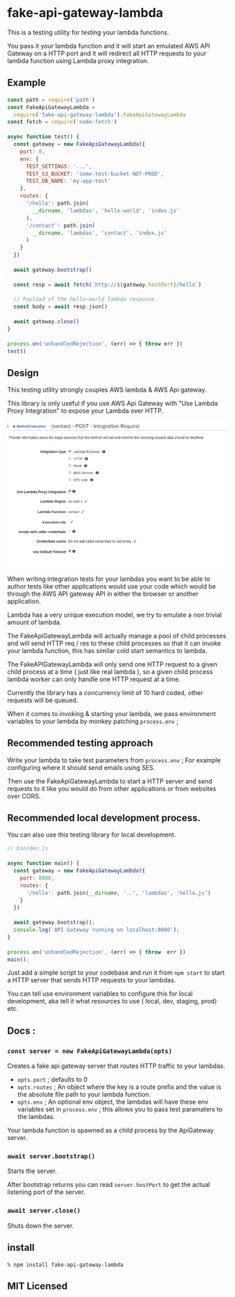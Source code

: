 # fake-api-gateway-lambda

This is a testing utility for testing your lambda functions.

You pass it your lambda function and it will start an emulated
AWS API Gateway on a HTTP port and it will redirect all HTTP
requests to your lambda function using Lambda proxy integration.

## Example

```js
const path = require('path')
const FakeApiGatewayLambda =
  require('fake-api-gateway-lambda').FakeApiGatewayLambda
const fetch = require('node-fetch')

async function test() {
  const gateway = new FakeApiGatewayLambda({
    port: 0,
    env: {
      TEST_SETTINGS: '...',
      TEST_S3_BUCKET: 'some-test-bucket-NOT-PROD',
      TEST_DB_NAME: 'my-app-test'
    },
    routes: {
      '/hello': path.join(
        __dirname, 'lambdas', 'hello-world', 'index.js'
      ),
      '/contact': path.join(
        __dirname, 'lambdas', 'contact', 'index.js'
      )
    }
  })

  await gateway.bootstrap()

  const resp = await fetch(`http://${gateway.hostPort}/hello`)

  // Payload of the hello-world lambda response.
  const body = await resp.json()

  await gateway.close()
}

process.on('unhandledRejection', (err) => { throw err })
test()
```

## Design

This testing utility strongly couples AWS lambda & AWS Api gateway.

This library is only useful if you use AWS Api Gateway with
"Use Lambda Proxy Integration" to expose your Lambda over HTTP.

![](lambda.png)

When writing integration tests for your lambdas you want to be able
to author tests like other applications would use your code which
would be through the AWS API gateway API in either the browser
or another application.

Lambda has a very unique execution model, we try to emulate a non
trivial amount of lambda.

The FakeApiGatewayLambda will actually manage a pool of child
processes and will send HTTP req / res to these child processes
so that it can invoke your lambda function, this has similar cold
start semantics to lambda.

The FakeAPIGatewayLambda will only send one HTTP request to a given
child process at a time ( just like real lambda ), so a given child
process lambda worker can only handle one HTTP request at a time.

Currently the library has a concurrency limit of 10 hard coded, other
requests will be queued.

When it comes to invoking & starting your lambda, we pass environment
variables to your lambda by monkey patching `process.env` ;

## Recommended testing approach

Write your lambda to take test parameters from `process.env` ;
For example configuring where it should send emails using SES.

Then use the FakeApiGatewayLambda to start a HTTP server and send
requests to it like you would do from other applications or from
websites over CORS.

## Recommended local development process.

You can also use this testing library for local development.

```js
// bin/dev.js

async function main() {
  const gateway = new FakeApiGatewayLambda({
    port: 8080,
    routes: {
      '/hello': path.join(__dirname, '..', 'lambdas', 'hello.js')
    }
  })

  await gateway.bootstrap();
  console.log('API Gateway running on localhost:8000');
}

process.on('unhandledRejection', (err) => { throw  err })
main();
```

Just add a simple script to your codebase and run it from `npm start`
to start a HTTP server that sends HTTP requests to your lambdas.

You can tell use environment variables to configure this for
local development, aka tell it what resources to use
( local, dev, staging, prod) etc.

## Docs :

### `const server = new FakeApiGatewayLambda(opts)`

Creates a fake api gateway server that routes HTTP traffic
to your lambdas.

 - `opts.port` ; defaults to 0
 - `opts.routes` ; An object where the key is a route prefix and
  the value is the absolute file path to your lambda function.
 - `opts.env` ; An optional env object, the lambdas will have these
  env variables set in `process.env` ; this allows you to pass test
  paramaters to the lambdas.

Your lambda function is spawned as a child process by the ApiGateway
server.

### `await server.bootstrap()`

Starts the server.

After bootstrap returns you can read `server.hostPort` to get the
actual listening port of the server.

### `await server.close()`

Shuts down the server.

## install

```
% npm install fake-api-gateway-lambda
```

## MIT Licensed

